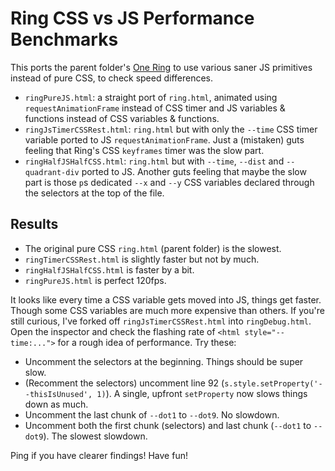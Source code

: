 # Ring CSS vs JS Performance Benchmarks

This ports the parent folder's [One Ring](https://chenglou.me/pure-css-shaders-art/ring.html) to use various saner JS primitives instead of pure CSS, to check speed differences.

- `ringPureJS.html`: a straight port of `ring.html`, animated using `requestAnimationFrame` instead of CSS timer and JS variables & functions instead of CSS variables & functions.
- `ringJsTimerCSSRest.html`: `ring.html` but with only the `--time` CSS timer variable ported to JS `requestAnimationFrame`. Just a (mistaken) guts feeling that Ring's CSS `keyframes` timer was the slow part.
- `ringHalfJSHalfCSS.html`: `ring.html` but with `--time`, `--dist` and `--quadrant-div` ported to JS. Another guts feeling that maybe the slow part is those `p`s dedicated `--x` and `--y` CSS variables declared through the selectors at the top of the file.

## Results

- The original pure CSS `ring.html` (parent folder) is the slowest.
- `ringTimerCSSRest.html` is slightly faster but not by much.
- `ringHalfJSHalfCSS.html` is faster by a bit.
- `ringPureJS.html` is perfect 120fps.

It looks like every time a CSS variable gets moved into JS, things get faster. Though some CSS variables are much more expensive than others. If you're still curious, I've forked off `ringJsTimerCSSRest.html` into `ringDebug.html`. Open the inspector and check the flashing rate of `<html style="--time:...">` for a rough idea of performance. Try these:
- Uncomment the selectors at the beginning. Things should be super slow.
- (Recomment the selectors) uncomment line 92 (`s.style.setProperty('--thisIsUnused', 1)`). A single, upfront `setProperty` now slows things down as much.
- Uncomment the last chunk of `--dot1` to `--dot9`. No slowdown.
- Uncomment both the first chunk (selectors) and last chunk (`--dot1` to `--dot9`). The slowest slowdown.

Ping if you have clearer findings! Have fun!
